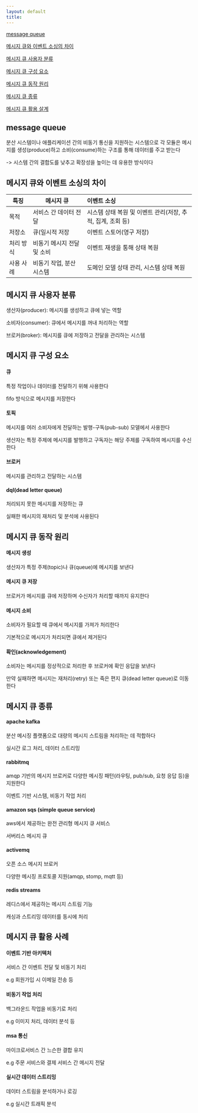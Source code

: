 ```yaml
---
layout: default
title:
---
```


[message queue](#message-queue)

[메시지 큐와 이벤트 소싱의 차이](#메시지-큐와-이벤트-소싱의-차이)

[메시지 큐 사용자 분류](#메시지-큐-사용자-분류)

[메시지 큐 구성 요소](#메시지-큐-구성-요소)

[메시지 큐 동작 원리](#메시지-큐-동작-원리)

[메시지 큐 종류](#메시지-큐-종류)

[메시지 큐 활용 살계](#메시지-큐-활용-사례)


## message queue

분산 시스템이나 애플리케이션 간의 비동기 통신을 지원하는 시스템으로 각 모듈은 메시지를 생성(produce)하고 소비(consume)하는 구조를 통해 데이터를 주고 받는다

-> 시스템 간의 결합도를 낮추고 확장성을 높이는 데 유용한 방식이다


## 메시지 큐와 이벤트 소싱의 차이

| 특징    | 메시지 큐           | 이벤트 소싱                                |
|-------|-----------------|:--------------------------------------|
| 목적    | 서비스 간 데이터 전달    | 시스템 상태 복원 및 이벤트 관리(저장, 추적, 집계, 조회 등)  |
| 저장소   | 큐(일시적 저장        | 이벤트 스토어(영구 저장)                        |
| 처리 방식 | 비동기 메시지 전달 및 소비 | 이벤트 재생을 통해 상태 복원                      |
| 사용 사례 | 비동기 작업, 분산 시스템  | 도메인 모델 상태 관리, 시스템 상태 복원               |


## 메시지 큐 사용자 분류

생산자(producer): 메시지를 생성하고 큐에 넣는 역할

소비자(consumer): 큐에서 메시지를 꺼내 처리하는 역할

브로커(broker): 메시지를 큐에 저장하고 전달을 관리하는 시스템


## 메시지 큐 구성 요소

#### 큐

특정 작업이나 데이터를 전달하기 위해 사용한다

fifo 방식으로 메시지를 저장한다

#### 토픽

메시지를 여러 소비자에게 전달하는 발행-구독(pub-sub) 모델에서 사용한다

생산자는 특정 주제에 메시지를 발행하고 구독자는 해당 주제를 구독하여 메시지를 수신한다

#### 브로커

메시지를 관리하고 전달하는 시스템

#### dql(dead letter queue)

처리되지 못한 메시지를 저장하는 큐

실패한 메시지의 재처리 및 분석에 사용된다


## 메시지 큐 동작 원리

#### 메시지 생성

생산자가 특정 주제(topic)나 큐(queue)에 메시지를 보낸다

#### 메시지 큐 저장

브로커가 메시지를 큐에 저장하며 수신자가 처리할 때까지 유지한다

#### 메시지 소비

소비자가 필요할 때 큐에서 메시지를 가져가 처리한다

기본적으로 메시지가 처리되면 큐에서 제거된다

#### 확인(acknowledgement)

소비자는 메시지를 정상적으로 처리한 후 브로커에 확인 응답을 보낸다

만약 실패하면 메시지는 재처리(retry) 또는 죽은 편지 큐(dead letter queue)로 이동한다


## 메시지 큐 종류

#### apache kafka

분산 메시징 플랫폼으로 대량의 메시지 스트림을 처리하는 데 적합하다

실시간 로그 처리, 데이터 스트리밍

#### rabbitmq

amqp 기반의 메시지 브로커로 다양한 메시징 패턴(라우팅, pub/sub, 요청 응답 등)을 지원한다

이벤트 기반 시스템, 비동기 작업 처리

#### amazon sqs (simple queue service)

aws에서 제공하는 완전 관리형 메시지 큐 서비스

서버리스 메시지 큐

#### activemq

오픈 소스 메시지 브로커

다양한 메시징 프로토콜 지원(amqp, stomp, mqtt 등)

#### redis streams

레디스에서 제공하는 메시지 스트림 기능

캐싱과 스트리밍 데이터를 동시에 처리


## 메시지 큐 활용 사례

#### 이벤트 기반 아키텍처

서비스 간 이벤트 전달 및 비동기 처리 

e.g 회원가입 시 이메일 전송 등

#### 비동기 작업 처리

백그라운드 작업을 비동기로 처리 

e.g 이미지 처리, 데이터 분석 등

#### msa 통신

마이크로서비스 간 느슨한 결합 유지

e.g 주문 서비스와 결제 서비스 간 메시지 전달

#### 실시간 데이터 스트리밍

데이터 스트림을 분석하거나 로깅

e.g 실시간 트래픽 분석